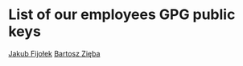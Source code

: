 # List of our employees GPG public keys
[Jakub Fijołek](http://pgp.mit.edu/pks/lookup?op=get&search=0x5B227931E58AAF33)
[Bartosz Zięba](http://pgp.mit.edu/pks/lookup?op=get&search=0xCF51B0832743294D)
